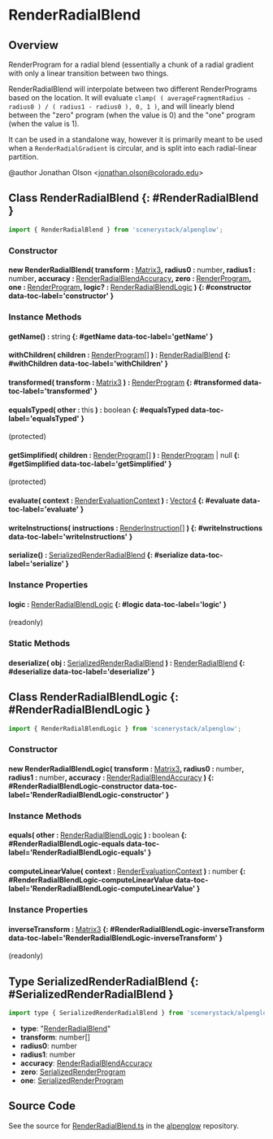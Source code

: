 # RenderRadialBlend

## Overview

RenderProgram for a radial blend (essentially a chunk of a radial gradient with only a linear transition between
two things.

RenderRadialBlend will interpolate between two different RenderPrograms based on the location. It will evaluate
`clamp( ( averageFragmentRadius - radius0 ) / ( radius1 - radius0 ), 0, 1 )`, and will linearly blend
between the "zero" program (when the value is 0) and the "one" program (when the value is 1).

It can be used in a standalone way, however it is primarily meant to be used when a `RenderRadialGradient`
is circular, and is split into each radial-linear partition.

@author Jonathan Olson &lt;jonathan.olson@colorado.edu&gt;

## Class RenderRadialBlend {: #RenderRadialBlend }


```js
import { RenderRadialBlend } from 'scenerystack/alpenglow';
```
### Constructor

#### new RenderRadialBlend( transform : <span style="font-weight: 400;">[Matrix3](../dot/Matrix3.md)</span>, radius0 : <span style="font-weight: 400;"><span style="color: hsla(calc(var(--md-hue) + 180deg),80%,40%,1);">number</span></span>, radius1 : <span style="font-weight: 400;"><span style="color: hsla(calc(var(--md-hue) + 180deg),80%,40%,1);">number</span></span>, accuracy : <span style="font-weight: 400;">[RenderRadialBlendAccuracy](../alpenglow/RenderRadialBlend.md#RenderRadialBlendAccuracy)</span>, zero : <span style="font-weight: 400;">[RenderProgram](../alpenglow/RenderProgram.md)</span>, one : <span style="font-weight: 400;">[RenderProgram](../alpenglow/RenderProgram.md)</span>, logic? : <span style="font-weight: 400;">[RenderRadialBlendLogic](../alpenglow/RenderRadialBlend.md#RenderRadialBlendLogic)</span> ) {: #constructor data-toc-label='constructor' }

### Instance Methods

#### getName() : <span style="font-weight: 400;"><span style="color: hsla(calc(var(--md-hue) + 180deg),80%,40%,1);">string</span></span> {: #getName data-toc-label='getName' }

#### withChildren( children : <span style="font-weight: 400;">[RenderProgram](../alpenglow/RenderProgram.md)[]</span> ) : <span style="font-weight: 400;">[RenderRadialBlend](../alpenglow/RenderRadialBlend.md)</span> {: #withChildren data-toc-label='withChildren' }

#### transformed( transform : <span style="font-weight: 400;">[Matrix3](../dot/Matrix3.md)</span> ) : <span style="font-weight: 400;">[RenderProgram](../alpenglow/RenderProgram.md)</span> {: #transformed data-toc-label='transformed' }

#### equalsTyped( other : <span style="font-weight: 400;"><span style="color: hsla(calc(var(--md-hue) + 180deg),80%,40%,1);">this</span></span> ) : <span style="font-weight: 400;"><span style="color: hsla(calc(var(--md-hue) + 180deg),80%,40%,1);">boolean</span></span> {: #equalsTyped data-toc-label='equalsTyped' }

(protected)

#### getSimplified( children : <span style="font-weight: 400;">[RenderProgram](../alpenglow/RenderProgram.md)[]</span> ) : <span style="font-weight: 400;">[RenderProgram](../alpenglow/RenderProgram.md) | <span style="color: hsla(calc(var(--md-hue) + 180deg),80%,40%,1);">null</span></span> {: #getSimplified data-toc-label='getSimplified' }

(protected)

#### evaluate( context : <span style="font-weight: 400;">[RenderEvaluationContext](../alpenglow/RenderEvaluationContext.md)</span> ) : <span style="font-weight: 400;">[Vector4](../dot/Vector4.md)</span> {: #evaluate data-toc-label='evaluate' }

#### writeInstructions( instructions : <span style="font-weight: 400;">[RenderInstruction](../alpenglow/RenderInstruction.md)[]</span> ) {: #writeInstructions data-toc-label='writeInstructions' }

#### serialize() : <span style="font-weight: 400;">[SerializedRenderRadialBlend](../alpenglow/RenderRadialBlend.md#SerializedRenderRadialBlend)</span> {: #serialize data-toc-label='serialize' }

### Instance Properties

#### logic : <span style="font-weight: 400;">[RenderRadialBlendLogic](../alpenglow/RenderRadialBlend.md#RenderRadialBlendLogic)</span> {: #logic data-toc-label='logic' }

(readonly)

### Static Methods

#### deserialize( obj : <span style="font-weight: 400;">[SerializedRenderRadialBlend](../alpenglow/RenderRadialBlend.md#SerializedRenderRadialBlend)</span> ) : <span style="font-weight: 400;">[RenderRadialBlend](../alpenglow/RenderRadialBlend.md)</span> {: #deserialize data-toc-label='deserialize' }



## Class RenderRadialBlendLogic {: #RenderRadialBlendLogic }


```js
import { RenderRadialBlendLogic } from 'scenerystack/alpenglow';
```
### Constructor

#### new RenderRadialBlendLogic( transform : <span style="font-weight: 400;">[Matrix3](../dot/Matrix3.md)</span>, radius0 : <span style="font-weight: 400;"><span style="color: hsla(calc(var(--md-hue) + 180deg),80%,40%,1);">number</span></span>, radius1 : <span style="font-weight: 400;"><span style="color: hsla(calc(var(--md-hue) + 180deg),80%,40%,1);">number</span></span>, accuracy : <span style="font-weight: 400;">[RenderRadialBlendAccuracy](../alpenglow/RenderRadialBlend.md#RenderRadialBlendAccuracy)</span> ) {: #RenderRadialBlendLogic-constructor data-toc-label='RenderRadialBlendLogic-constructor' }

### Instance Methods

#### equals( other : <span style="font-weight: 400;">[RenderRadialBlendLogic](../alpenglow/RenderRadialBlend.md#RenderRadialBlendLogic)</span> ) : <span style="font-weight: 400;"><span style="color: hsla(calc(var(--md-hue) + 180deg),80%,40%,1);">boolean</span></span> {: #RenderRadialBlendLogic-equals data-toc-label='RenderRadialBlendLogic-equals' }

#### computeLinearValue( context : <span style="font-weight: 400;">[RenderEvaluationContext](../alpenglow/RenderEvaluationContext.md)</span> ) : <span style="font-weight: 400;"><span style="color: hsla(calc(var(--md-hue) + 180deg),80%,40%,1);">number</span></span> {: #RenderRadialBlendLogic-computeLinearValue data-toc-label='RenderRadialBlendLogic-computeLinearValue' }

### Instance Properties

#### inverseTransform : <span style="font-weight: 400;">[Matrix3](../dot/Matrix3.md)</span> {: #RenderRadialBlendLogic-inverseTransform data-toc-label='RenderRadialBlendLogic-inverseTransform' }

(readonly)



## Type SerializedRenderRadialBlend {: #SerializedRenderRadialBlend }


```js
import type { SerializedRenderRadialBlend } from 'scenerystack/alpenglow';
```
- **type**: "[RenderRadialBlend](../alpenglow/RenderRadialBlend.md)"
- **transform**: <span style="color: hsla(calc(var(--md-hue) + 180deg),80%,40%,1);">number</span>[]
- **radius0**: <span style="color: hsla(calc(var(--md-hue) + 180deg),80%,40%,1);">number</span>
- **radius1**: <span style="color: hsla(calc(var(--md-hue) + 180deg),80%,40%,1);">number</span>
- **accuracy**: [RenderRadialBlendAccuracy](../alpenglow/RenderRadialBlend.md#RenderRadialBlendAccuracy)
- **zero**: [SerializedRenderProgram](../alpenglow/RenderProgram.md#SerializedRenderProgram)
- **one**: [SerializedRenderProgram](../alpenglow/RenderProgram.md#SerializedRenderProgram)




## Source Code

See the source for [RenderRadialBlend.ts](https://github.com/phetsims/alpenglow/blob/main/js/render-program/RenderRadialBlend.ts) in the [alpenglow](https://github.com/phetsims/alpenglow) repository.
